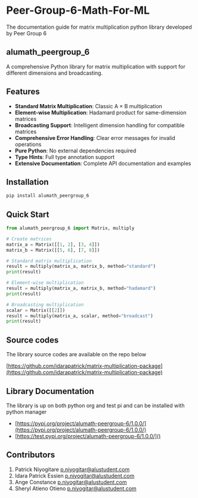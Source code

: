 # Peer-Group-6-Math-For-ML

The documentation guide for matrix multiplication python library developed by Peer Group 6

## alumath_peergroup_6

A comprehensive Python library for matrix multiplication with support for different dimensions and broadcasting.

## Features

- **Standard Matrix Multiplication**: Classic A × B multiplication
- **Element-wise Multiplication**: Hadamard product for same-dimension matrices
- **Broadcasting Support**: Intelligent dimension handling for compatible matrices
- **Comprehensive Error Handling**: Clear error messages for invalid operations
- **Pure Python**: No external dependencies required
- **Type Hints**: Full type annotation support
- **Extensive Documentation**: Complete API documentation and examples

## Installation

```bash
pip install alumath_peergroup_6
```

## Quick Start

```python
from alumath_peergroup_6 import Matrix, multiply

# Create matrices
matrix_a = Matrix([[1, 2], [3, 4]])
matrix_b = Matrix([[5, 6], [7, 8]])

# Standard matrix multiplication
result = multiply(matrix_a, matrix_b, method="standard")
print(result)

# Element-wise multiplication
result = multiply(matrix_a, matrix_b, method="hadamard")
print(result)

# Broadcasting multiplication
scalar = Matrix([[2]])
result = multiply(matrix_a, scalar, method="broadcast")
print(result)

```
## Source codes

The library source codes are available on the repo below

[https://github.com/idarapatrick/matrix-multiplication-package](https://github.com/idarapatrick/matrix-multiplication-package)

## Library Documentation

The library is up on both python org and test pi and can be installed with python manager

- [https://pypi.org/project/alumath-peergroup-6/1.0.0/](https://pypi.org/project/alumath-peergroup-6/1.0.0/)
- [https://test.pypi.org/project/alumath-peergroup-6/1.0.0/]()

## Contributors

1. Patrick Niyogitare [p.niyogitar@alustudent.com](https://github.com/thepatrickniyo)
2. Idara Patrick Essien [p.niyogitar@alustudent.com](https://github.com/idarapatrick)
3. Ange Constance [p.niyogitar@alustudent.com](https://github.com/Ange-Constance)
4. Sheryl Atieno Otieno [p.niyogitar@alustudent.com](https://github.com/Sheryl3760)


